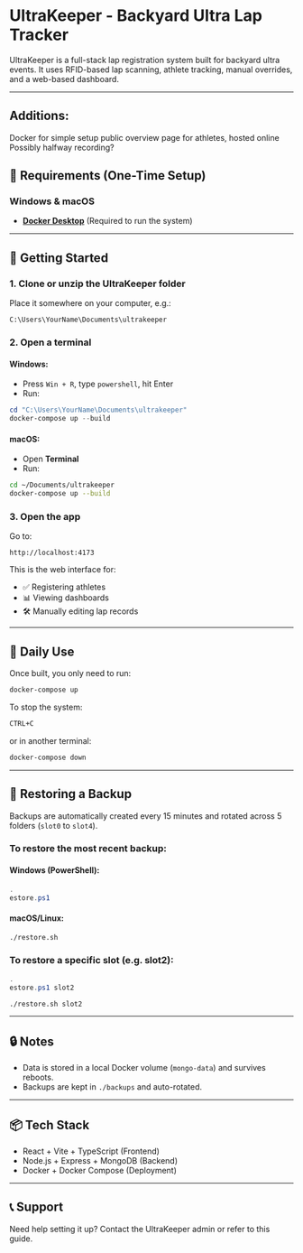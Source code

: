 # UltraKeeper - Backyard Ultra Lap Tracker

UltraKeeper is a full-stack lap registration system built for backyard ultra events. It uses RFID-based lap scanning, athlete tracking, manual overrides, and a web-based dashboard.

---

## Additions:
Docker for simple setup
public overview page for athletes, hosted online
Possibly halfway recording? 

## 🧰 Requirements (One-Time Setup)

### Windows & macOS

* **[Docker Desktop](https://www.docker.com/products/docker-desktop/)** (Required to run the system)

---

## 🚀 Getting Started

### 1. Clone or unzip the UltraKeeper folder

Place it somewhere on your computer, e.g.:

```
C:\Users\YourName\Documents\ultrakeeper
```

### 2. Open a terminal

#### Windows:

* Press `Win + R`, type `powershell`, hit Enter
* Run:

```powershell
cd "C:\Users\YourName\Documents\ultrakeeper"
docker-compose up --build
```

#### macOS:

* Open **Terminal**
* Run:

```bash
cd ~/Documents/ultrakeeper
docker-compose up --build
```

### 3. Open the app

Go to:

```
http://localhost:4173
```

This is the web interface for:

* ✅ Registering athletes
* 📊 Viewing dashboards
* 🛠 Manually editing lap records

---

## 🔁 Daily Use

Once built, you only need to run:

```bash
docker-compose up
```

To stop the system:

```bash
CTRL+C
```

or in another terminal:

```bash
docker-compose down
```

---

## 💾 Restoring a Backup

Backups are automatically created every 15 minutes and rotated across 5 folders (`slot0` to `slot4`).

### To restore the most recent backup:

#### Windows (PowerShell):

```powershell
.
estore.ps1
```

#### macOS/Linux:

```bash
./restore.sh
```

### To restore a specific slot (e.g. slot2):

```powershell
.
estore.ps1 slot2
```

```bash
./restore.sh slot2
```

---

## 🔒 Notes

* Data is stored in a local Docker volume (`mongo-data`) and survives reboots.
* Backups are kept in `./backups` and auto-rotated.

---

## 📦 Tech Stack

* React + Vite + TypeScript (Frontend)
* Node.js + Express + MongoDB (Backend)
* Docker + Docker Compose (Deployment)

---

## 📞 Support

Need help setting it up? Contact the UltraKeeper admin or refer to this guide.
